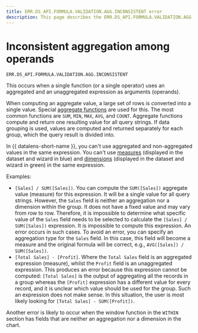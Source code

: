 ```yaml
---
title: ERR.DS_API.FORMULA.VALIDATION.AGG.INCONSISTENT error
description: This page describes the ERR.DS_API.FORMULA.VALIDATION.AGG.INCONSISTENT error.
---
```


# Inconsistent aggregation among operands

`ERR.DS_API.FORMULA.VALIDATION.AGG.INCONSISTENT`

This occurs when a single function (or a single operator) uses an aggregated and an unaggregated expression as arguments (operands).

When computing an aggregate value, a large set of rows is converted into a single value. Special [aggregate functions](../../../datalens/function-ref/aggregation-functions.md) are used for this. The most common functions are `SUM`, `MIN`, `MAX`, `AVG`, and `COUNT`. Aggregate functions compute and return one resulting value for all query strings. If data grouping is used, values are computed and returned separately for each group, which the query result is divided into.

In {{ datalens-short-name }}, you can't use aggregated and non-aggregated values in the same expression. You can't use [measures](../../dataset/data-model.md#field) (displayed in the dataset and wizard in blue) and [dimensions](../../dataset/data-model.md#field) (displayed in the dataset and wizard in green) in the same expression.

Examples:

- `[Sales] / SUM([Sales])`. You can compute the `SUM([Sales])` aggregate value (measure) for this expression. It will be a single value for all query strings. However, the `Sales` field is neither an aggregation nor a dimension within the group. It does not have a fixed value and may vary from row to row. Therefore, it is impossible to determine what specific value of the `Sales` field needs to be selected to calculate the `[Sales] / SUM([Sales])` expression. It is impossible to compute this expression. An error occurs in such cases. To avoid an error, you can specify an aggregation type for the `Sales` field. In this case, this field will become a measure and the original formula will be correct, e.g., `AVG([Sales]) / SUM([Sales])`.
- `[Total Sales] - [Profit]`. Where the `Total Sales` field is an aggregated expression (measure), whilst the `Profit` field is an unaggregated expression. This produces an error because this expression cannot be computed: `[Total Sales]` is the output of aggregating all the records in a group whereas the `[Profit]` expression has a different value for every record, and it is unclear which value should be used for the group. Such an expression does not make sense. In this situation, the user is most likely looking for `[Total Sales] - SUM([Profit])`.

Another error is likely to occur when the window function in the `WITHIN` section has fields that are neither an aggregation nor a dimension in the chart.
